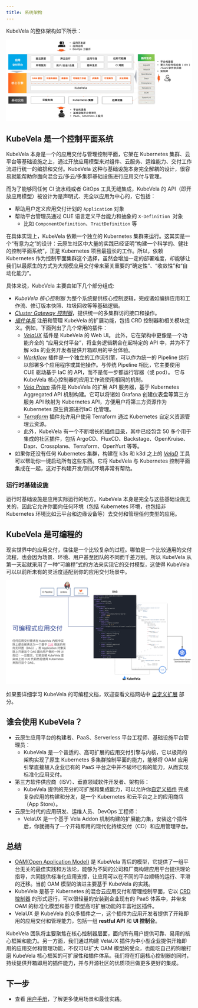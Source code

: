 ```yaml
---
title: 系统架构
---
```


KubeVela 的整体架构如下所示：

![](../resources/vela-overview.jpg)

## KubeVela 是一个控制平面系统

KubeVela 本身是一个的应用交付与管理控制平面，它架在 Kubernetes 集群、云平台等基础设施之上，通过开放应用模型来对组件、云服务、运维能力、交付工作流进行统一的编排和交付。KubeVela 这种与基础设施本身完全解耦的设计，很容易就能帮助你面向混合云/多云/多集群基础设施进行应用交付与管理。

而为了能够同任何 CI 流水线或者 GitOps 工具无缝集成，KubeVela 的 API（即开放应用模型）被设计为是声明式、完全以应用为中心的，它包括：

- 帮助用户定义应用交付计划的 `Application` 对象
- 帮助平台管理员通过 CUE 语言定义平台能力和抽象的 `X-Definition `对象
  - 比如 `ComponentDefinition`、`TraitDefinition` 等

在具体实现上，KubeVela 依赖一个独立的 Kubernetes 集群来运行。这其实是一个“有意为之”的设计：云原生社区中大量的实践已经证明“构建一个科学的、健壮的控制平面系统”，正是 Kubernetes 项目最擅长的工作。所以，依赖 Kubernetes 作为控制平面集群这个选择，虽然会增加一定的部署难度，却能够让我们以最原生的方式为大规模应用交付带来至关重要的“确定性”、“收敛性”和“自动化能力”。

具体来说，KubeVela 主要由如下几个部分组成:

- _KubeVela 核心控制器_ 为整个系统提供核心控制逻辑，完成诸如编排应用和工作流、修订版本快照、垃圾回收等等基础逻辑。
- [_Cluster Gateway 控制器_](https://github.com/oam-dev/cluster-gateway)，提供统一的多集群访问接口和操作。
- [_插件体系_](../reference/addons/overview) 注册和管理 KubeVela 的扩展功能，包括 CRD 控制器和相关模块定义。例如，下面列出了几个常用的插件：
   * [_VelaUX_](https://github.com/kubevela/velaux) 插件是 KubeVela 的 Web UI。 此外，它在架构中更像是一个功能齐全的 “应用交付平台”，将业务逻辑耦合在起特定的 API 中，并为不了解 k8s 的业务开发者提供开箱即用的平台体验。
   * [_Workflow_](https://github.com/kubevela/workflow) 插件是一个独立的工作流引擎，可以作为统一的 Pipeline 运行以部署多个应用程序或其他操作。与传统 Pipeline 相比，它主要使用 CUE 驱动基于 IaC 的 API，而不是每一步都运行容器（或 pod）。 它与 KubeVela 核心控制器的应用工作流使用相同的机制。
   * [_Vela Prism_](https://github.com/kubevela/prism) 插件是 KubeVela 的扩展 API 服务器，基于 Kubernetes Aggregated API 机制构建。它可以将诸如 Grafana 创建仪表盘等第三方服务 API 映射为 Kubernetes API，方便用户将第三方资源作为 Kubernetes 原生资源进行IaC 化管理。
   * [_Terraform_](https://github.com/kubevela/terraform-controller) 插件允许用户使用 Terraform 通过 Kubernetes 自定义资源管理云资源。
   * 此外，KubeVela 有一个不断增长的[插件目录](https://github.com/kubevela/catalog)，其中已经包含 50 多个用于集成的社区插件，包括 ArgoCD、FluxCD、Backstage、OpenKruise、Dapr、Crossplane、Terraform、OpenYurt 等等。
- 如果你还没有任何 Kubernetes 集群，构建在 k3s 和 k3d 之上的 [_VelaD_](https://github.com/kubevela/velad) 工具可以帮助你一键启动所有这些东西。它将 KubeVela 与 Kubernetes 控制平面集成在一起，这对于构建开发/测试环境非常有帮助。

### 运行时基础设施

运行时基础设施是应用实际运行的地方。KubeVela 本身是完全与这些基础设施无关的，因此它允许你面向任何环境（包括 Kubernetes 环境，也包括非 Kubernetes 环境比如云平台和边缘设备等）去交付和管理任何类型的应用。

## KubeVela 是可编程的

现实世界中的应用交付，往往是一个比较复杂的过程。哪怕是一个比较通用的交付流程，也会因为场景、环境、用户甚至团队的不同而千差万别。所以 KubeVela 从第一天起就采用了一种“可编程”式的方法来实现它的交付模型，这使得 KubeVela 可以以前所未有的灵活度适配到你的应用交付场景中。

![kernel](../resources/kernel.png)

如果要详细学习 KubeVela 的可编程文档，欢迎查看文档网站中 [自定义扩展](../platform-engineers/oam/oam-model) 部分。


## 谁会使用 KubeVela？


- 云原生应用平台的构建者、PaaS、Serverless 平台工程师、基础设施平台管理员：
  - KubeVela 是一个普适的、高可扩展的应用交付引擎与内核，它以极简的架构实现了原生 Kubernetes 多集群控制平面的能力，能够将 OAM 应用引擎直接植入企业已有的 PaaS 平台之中并不破坏已有的能力，从而实现标准化应用交付。
- 第三方软件供应商（ISV）、垂直领域软件开发者、架构师：
  - KubeVela 提供的充分的可扩展和集成能力，可以允许你[自定义插件](../platform-engineers/addon/intro) 完成复杂应用的构建和分发，是一个 Kubernetes 和云平台之上的应用商店（App Store）。
- 云原生时代的应用研发、运维人员、DevOps 工程师：
  - VelaUX 是一个基于 Vela Addon 机制构建的扩展能力集，安装这个插件后，你就拥有了一个开箱即用的现代化持续交付（CD）和应用管理平台。

## 总结

- [OAM(Open Application Model)](https://github.com/oam-dev/spec) 是 KubeVela 背后的模型，它提供了一组平台无关的最佳实践和方法论，能够为不同的公司和厂商构建应用平台提供理论指导，共同提供标准化应用支撑，让应用可以在不同的平台顺畅的运行、平滑的迁移。当前 OAM 模型的演进主要基于 KubeVela 的实践。
- KubeVela 是基于 Kubernetes 的混合云应用交付和管理控制平面，它以 [CRD 控制器](https://kubernetes.io/docs/concepts/extend-kubernetes/api-extension/custom-resources/) 的形式运行，可以很轻量的安装到企业现有的 PaaS 体系中，并带来 OAM 的标准化模型和基于模型高可扩展功能的丰富社区插件。
- VelaUX 是 KubeVela 的众多插件之一，这个插件为应用开发者提供了开箱即用的应用交付和管理能力，包括一组 **restful API** 和 **UI 控制台**。

KubeVela 团队将主要聚焦在核心控制器层面，面向所有用户提供可靠、易用的核心框架和能力。另一方面，我们通过构建 VelaUX 插件为中小型企业提供开箱即用的应用交付和管理功能，不仅可以扩大 OAM 模型的受众，也能吃自己的狗粮打磨 KubeVela 核心框架的可扩展性和插件体系。我们将在打磨核心控制器的同时，持续提供开箱即用的插件能力，并与开源社区的优质项目做更多更好的集成。


## 下一步

- 查看 [用户手册](../tutorials/webservice)，了解更多使用场景和最佳实践。
